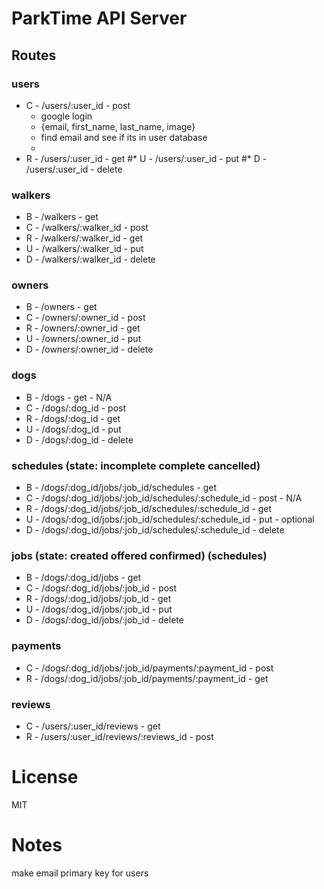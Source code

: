 # ParkTime API Server

## Routes

### users
* C - /users/:user_id - post
    - google login
    - {email, first_name, last_name, image}
    - find email and see if its in user database
    - 
* R - /users/:user_id - get
#* U - /users/:user_id - put
#* D - /users/:user_id - delete

### walkers
* B - /walkers - get
* C - /walkers/:walker_id - post
* R - /walkers/:walker_id - get
* U - /walkers/:walker_id - put
* D - /walkers/:walker_id - delete

### owners 
* B - /owners - get
* C - /owners/:owner_id - post
* R - /owners/:owner_id - get
* U - /owners/:owner_id - put
* D - /owners/:owner_id - delete

### dogs
* B - /dogs - get - N/A
* C - /dogs/:dog_id - post
* R - /dogs/:dog_id - get
* U - /dogs/:dog_id - put
* D - /dogs/:dog_id - delete

### schedules (state: incomplete complete cancelled)
* B - /dogs/:dog_id/jobs/:job_id/schedules - get
* C - /dogs/:dog_id/jobs/:job_id/schedules/:schedule_id - post - N/A
* R - /dogs/:dog_id/jobs/:job_id/schedules/:schedule_id - get
* U - /dogs/:dog_id/jobs/:job_id/schedules/:schedule_id - put - optional
* D - /dogs/:dog_id/jobs/:job_id/schedules/:schedule_id - delete

### jobs (state: created offered confirmed) (schedules)
* B - /dogs/:dog_id/jobs - get 
* C - /dogs/:dog_id/jobs/:job_id - post 
* R - /dogs/:dog_id/jobs/:job_id - get
* U - /dogs/:dog_id/jobs/:job_id - put
* D - /dogs/:dog_id/jobs/:job_id - delete

### payments
* C - /dogs/:dog_id/jobs/:job_id/payments/:payment_id - post 
* R - /dogs/:dog_id/jobs/:job_id/payments/:payment_id - get 

### reviews
* C - /users/:user_id/reviews - get
* R - /users/:user_id/reviews/:reviews_id - post

# License

MIT

# Notes

make email primary key for users